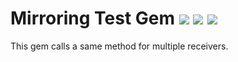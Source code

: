 Mirroring Test Gem [![](https://badge.fury.io/rb/mirroring-test.svg)](https://badge.fury.io/rb/mirroring-test) ![](https://github.com/supercaracal/mirroring-test-gem/workflows/CI/badge.svg) ![](https://github.com/supercaracal/mirroring-test-gem/workflows/CD/badge.svg)
=====================

This gem calls a same method for multiple receivers.
